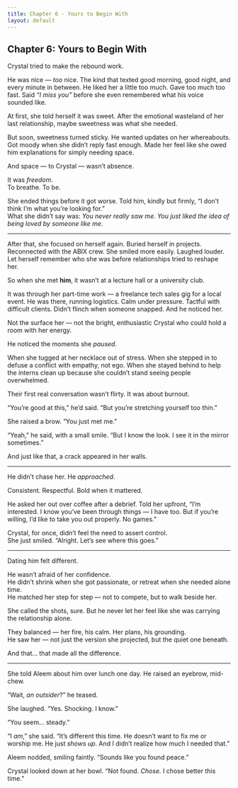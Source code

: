 ```yaml
---
title: Chapter 6 - Yours to Begin With
layout: default
---
```


## Chapter 6: Yours to Begin With

Crystal tried to make the rebound work.

He was nice — *too* nice. The kind that texted good morning, good night, and every minute in between. He liked her a little too much. Gave too much too fast. Said *“I miss you”* before she even remembered what his voice sounded like.

At first, she told herself it was sweet. After the emotional wasteland of her last relationship, maybe sweetness was what she needed.

But soon, sweetness turned sticky. He wanted updates on her whereabouts. Got moody when she didn’t reply fast enough. Made her feel like she owed him explanations for simply needing space.

And space — to Crystal — wasn’t absence.

It was *freedom*.  
To breathe. To be.

She ended things before it got worse. Told him, kindly but firmly, “I don’t think I’m what you’re looking for.”  
What she didn’t say was: *You never really saw me. You just liked the idea of being loved by someone like me.*

---

After that, she focused on herself again. Buried herself in projects. Reconnected with the ABIX crew. She smiled more easily. Laughed louder. Let herself remember who she was before relationships tried to reshape her.

So when she met **him**, it wasn’t at a lecture hall or a university club.

It was through her part-time work — a freelance tech sales gig for a local event. He was there, running logistics. Calm under pressure. Tactful with difficult clients. Didn’t flinch when someone snapped. And he noticed her.

Not the surface her — not the bright, enthusiastic Crystal who could hold a room with her energy.

He noticed the moments she *paused*.

When she tugged at her necklace out of stress. When she stepped in to defuse a conflict with empathy, not ego. When she stayed behind to help the interns clean up because she couldn’t stand seeing people overwhelmed.

Their first real conversation wasn’t flirty. It was about burnout.

“You’re good at this,” he’d said. “But you’re stretching yourself too thin.”

She raised a brow. “You just met me.”

“Yeah,” he said, with a small smile. “But I know the look. I see it in the mirror sometimes.”

And just like that, a crack appeared in her walls.

---

He didn’t chase her. He *approached*.

Consistent. Respectful. Bold when it mattered.

He asked her out over coffee after a debrief. Told her upfront, “I’m interested. I know you’ve been through things — I have too. But if you’re willing, I’d like to take you out properly. No games.”

Crystal, for once, didn’t feel the need to assert control.  
She just smiled. “Alright. Let’s see where this goes.”

---

Dating him felt different.

He wasn’t afraid of her confidence.  
He didn’t shrink when she got passionate, or retreat when she needed alone time.  
He matched her step for step — not to compete, but to walk beside her.

She called the shots, sure. But he never let her feel like she was carrying the relationship alone.

They balanced — her fire, his calm. Her plans, his grounding.  
He saw her — not just the version she projected, but the quiet one beneath.

And that… that made all the difference.

---

She told Aleem about him over lunch one day. He raised an eyebrow, mid-chew.

“Wait, *an outsider*?” he teased.

She laughed. “Yes. Shocking. I know.”

“You seem... steady.”

“I *am*,” she said. “It’s different this time. He doesn’t want to fix me or worship me. He just *shows up*. And I didn’t realize how much I needed that.”

Aleem nodded, smiling faintly. “Sounds like you found peace.”

Crystal looked down at her bowl. “Not found. *Chose.* I chose better this time.”